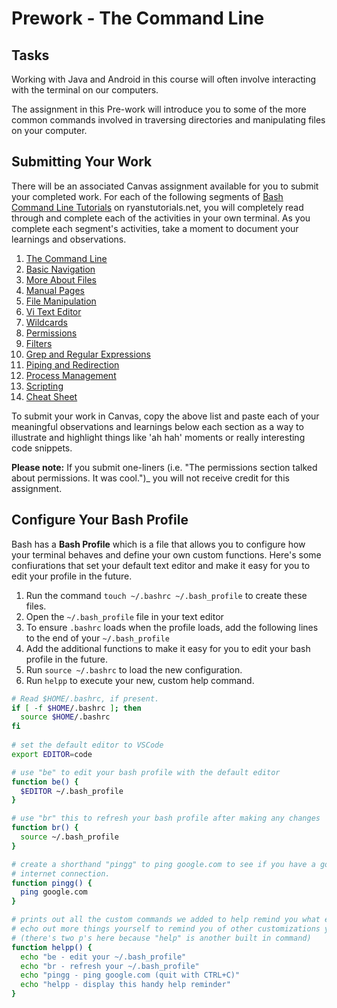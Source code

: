 # Prework - The Command Line

## Tasks
Working with Java and Android in this course will often involve interacting
with the terminal on our computers.

The assignment in this Pre-work will introduce you to some of the more common
commands involved in traversing directories and manipulating files on your
computer.

## Submitting Your Work
There will be an associated Canvas assignment available for you to submit
your completed work. For each of the following segments of
[Bash Command Line Tutorials](https://ryanstutorials.net/linuxtutorial/)
on ryanstutorials.net, you will completely read through and complete each of
the activities in your own terminal. As you complete each segment's
activities, take a moment to document your learnings and observations.

1. [The Command Line]()
1. [Basic Navigation]()
1. [More About Files]()
1. [Manual Pages]()
1. [File Manipulation]()
1. [Vi Text Editor]()
1. [Wildcards]()
1. [Permissions]()
1. [Filters]()
1. [Grep and Regular Expressions]()
1. [Piping and Redirection]()
1. [Process Management]()
1. [Scripting]()
1. [Cheat Sheet]()

To submit your work in Canvas, copy the above list and paste each of your
meaningful observations and learnings below each section as a way to
illustrate and highlight things like 'ah hah' moments or really interesting
code snippets.

**Please note:** If you submit one-liners (i.e. "The permissions section
talked about permissions. It was cool.")_ you will not receive credit for
this assignment.

## Configure Your Bash Profile
Bash has a **Bash Profile** which is a file that allows you to configure
how your terminal behaves and define your own custom functions. Here's
some confiurations that set your default text editor and make it easy
for you to edit your profile in the future.

1. Run the command `touch ~/.bashrc ~/.bash_profile` to create these files.
2. Open the `~/.bash_profile` file in your text editor
3. To ensure `.bashrc` loads when the profile loads, add the following lines to
   the end of your `~/.bash_profile`
4. Add the additional functions to make it easy for you to edit your bash
   profile in the future.
5. Run `source ~/.bashrc` to load the new configuration.
6. Run `helpp` to execute your new, custom help command.

``` bash
# Read $HOME/.bashrc, if present.
if [ -f $HOME/.bashrc ]; then
  source $HOME/.bashrc   
fi
 
# set the default editor to VSCode
export EDITOR=code

# use "be" to edit your bash profile with the default editor
function be() {
  $EDITOR ~/.bash_profile
}

# use "br" this to refresh your bash profile after making any changes
function br() {
  source ~/.bash_profile
}

# create a shorthand "pingg" to ping google.com to see if you have a good
# internet connection.
function pingg() {
  ping google.com
}

# prints out all the custom commands we added to help remind you what exists.
# echo out more things yourself to remind you of other customizations you add!
# (there's two p's here because "help" is another built in command)
function helpp() {
  echo "be - edit your ~/.bash_profile"
  echo "br - refresh your ~/.bash_profile"
  echo "pingg - ping google.com (quit with CTRL+C)"
  echo "helpp - display this handy help reminder"
}
```

